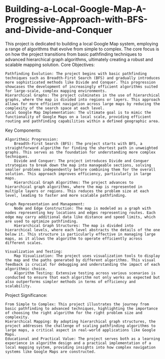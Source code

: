 # Building-a-Local-Google-Map-A-Progressive-Approach-with-BFS-and-Divide-and-Conquer

This project is dedicated to building a local Google Map system, employing a range of algorithms that evolve from simple to complex. The core focus is on how the project transitions from basic pathfinding techniques to advanced hierarchical graph algorithms, ultimately creating a robust and scalable mapping solution.
Core Objectives:

    Pathfinding Evolution: The project begins with basic pathfinding techniques such as Breadth-First Search (BFS) and gradually introduces more sophisticated methods like Divide and Conquer. This progression showcases the development of increasingly efficient algorithms suited for large-scale, complex mapping environments.
    Hierarchical Graphs: The project culminates in the use of hierarchical graphs, where the map is divided into regions or layers. This approach allows for more efficient navigation across large maps by reducing the complexity of the search space at each level.
    Local Google Map Implementation: The ultimate goal is to mimic the functionality of Google Maps on a local scale, providing efficient routing and pathfinding capabilities within a defined geographic area.

Key Components:

    Algorithmic Progression:
        Breadth-First Search (BFS): The project starts with BFS, a straightforward algorithm for finding the shortest path in unweighted graphs. This serves as the foundation for understanding more complex techniques.
        Divide and Conquer: The project introduces Divide and Conquer strategies to break down the map into manageable sections, solving smaller problems independently before combining them for the overall solution. This approach improves efficiency, particularly in large maps.
        Hierarchical Graph Algorithms: The project advances to hierarchical graph algorithms, where the map is represented in multiple layers or regions. This reduces the problem size at each level, leading to faster and more scalable pathfinding.

    Graph Representation and Management:
        Node and Edge Construction: The map is modeled as a graph with nodes representing key locations and edges representing routes. Each edge may carry additional data like distance and speed limits, which are used to optimize pathfinding.
        Hierarchical Graph Structures: The map is divided into hierarchical levels, where each level abstracts the details of the one below it. This structure is particularly effective in managing large maps, as it allows the algorithm to operate efficiently across different scales.

    Visualization and Testing:
        Map Visualization: The project uses visualization tools to display the map and the paths generated by different algorithms. This visual feedback is crucial for debugging and understanding the impact of each algorithmic choice.
        Algorithm Testing: Extensive testing across various scenarios is conducted to ensure that each algorithm not only works as expected but also outperforms simpler methods in terms of efficiency and scalability.

Project Significance:

    From Simple to Complex: This project illustrates the journey from basic pathfinding to advanced techniques, highlighting the importance of choosing the right algorithm for the right problem size and complexity.
    Hierarchical Mapping: By adopting hierarchical graph structures, the project addresses the challenge of scaling pathfinding algorithms to large maps, a critical aspect in real-world applications like Google Maps.
    Educational and Practical Value: The project serves both as a learning experience in algorithm design and a practical implementation of a local mapping system, providing insights into how complex navigation systems like Google Maps are constructed.
